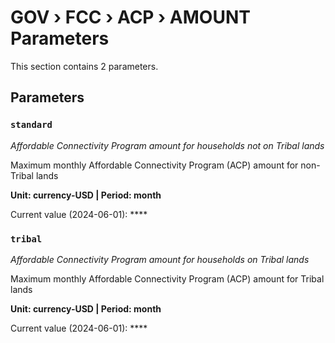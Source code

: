 # GOV › FCC › ACP › AMOUNT Parameters

This section contains 2 parameters.

## Parameters

### `standard`
*Affordable Connectivity Program amount for households not on Tribal lands*

Maximum monthly Affordable Connectivity Program (ACP) amount for non-Tribal lands

**Unit: currency-USD | Period: month**

Current value (2024-06-01): ****


### `tribal`
*Affordable Connectivity Program amount for households on Tribal lands*

Maximum monthly Affordable Connectivity Program (ACP) amount for Tribal lands

**Unit: currency-USD | Period: month**

Current value (2024-06-01): ****

